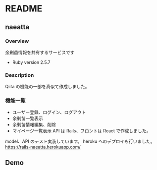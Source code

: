 # README
## naeatta
### Overview
余剰苗情報を共有するサービスです

* Ruby version 2.5.7

### Description
Qiita の機能の一部を真似て作成しました。

### 機能一覧

* ユーザー登録、ログイン、ログアウト
* 余剰苗一覧表示
* 余剰苗情報編集、削除
* マイページ一覧表示
API は Rails、フロントは React で作成しました。

model、API のテスト実装しています。 heroku へのデプロイも行いました。 https://rails-naeatta.herokuapp.com/

## Demo